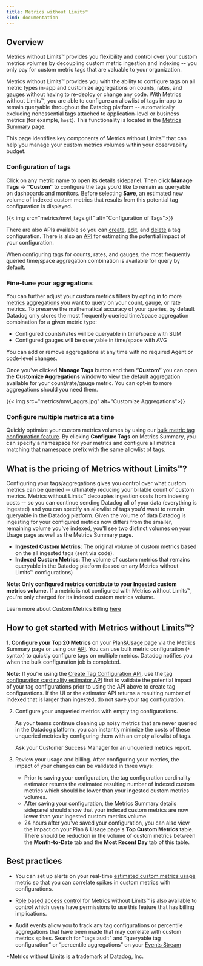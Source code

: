 ```yaml
---
title: Metrics without Limits™
kind: documentation
---
```


## Overview

Metrics without Limits™ provides you flexibility and control over your custom metrics volumes by decoupling custom metric ingestion and indexing  -- you only pay for custom metric tags that are valuable to your organization.

Metrics without Limits™ provides you with the ability to configure tags on all metric types in-app and customize aggregations on counts, rates, and gauges without having to re-deploy or change any code. With Metrics without Limits™, you are able to configure an allowlist of tags in-app to remain queryable throughout the Datadog platform -- automatically excluding nonessential tags attached to application-level or business metrics (for example, `host`). This functionality is located in the [Metrics Summary][1] page.

This page identifies key components of Metrics without Limits™ that can help you manage your custom metrics volumes within your observability budget.

### Configuration of tags

Click on any metric name to open its details sidepanel. Then click **Manage Tags** -> **“Custom”** to configure the tags you’d like to remain as queryable on dashboards and monitors. Before selecting **Save**, an estimated new volume of indexed custom metrics that results from this potential tag configuration is displayed.

{{< img src="metrics/mwl_tags.gif" alt="Configuration of Tags">}}

There are also APIs available so you can [create][2], [edit][3], and [delete][4] a tag configuration. There is also an [API][5] for estimating the potential impact of your configuration.

When configuring tags for counts, rates, and gauges, the most frequently queried time/space aggregation combination is available for query by default.

### Fine-tune your aggregations

You can further adjust your custom metrics filters by opting in to more [metrics aggregations][6] you want to query on your count, gauge, or rate metrics. To preserve the mathematical accuracy of your queries, by default Datadog only stores the most frequently queried time/space aggregation combination for a given metric type: 

- Configured counts/rates will be queryable in time/space with SUM
- Configured gauges will be queryable in time/space with AVG

You can add or remove aggregations at any time with no required Agent or code-level changes. 

Once you've clicked **Manage Tags** button and then **“Custom”** you can open the **Customize Aggregations** window to view the default aggregation available for your count/rate/gauge metric. You can opt-in to more aggregations should you need them. 

{{< img src="metrics/mwl_aggrs.jpg" alt="Customize Aggregations">}}

### Configure multiple metrics at a time
Quickly optimize your custom metrics volumes by using our [bulk metric tag configuration feature][7]. By clicking **Configure Tags** on Metrics Summary, you can specify a namespace for your metrics and configure all metrics matching that namespace prefix with the same allowlist of tags.

## What is the pricing of Metrics without Limits™?

Configuring your tags/aggregations gives you control over what custom metrics can be queried -- ultimately reducing your billable count of custom metrics. Metrics without Limits™ decouples ingestion costs from indexing costs -- so you can continue sending Datadog all of your data (everything is ingested) and you can specify an allowlist of tags you'd want to remain queryable in the Datadog platform. Given the volume of data Datadog is ingesting for your configured metrics now differs from the smaller, remaining volume you’ve indexed, you'll see two distinct volumes on your Usage page as well as the Metrics Summary page. 

- **Ingested Custom Metrics**: The original volume of custom metrics based on the all ingested tags (sent via code).
- **Indexed Custom Metrics**: The volume of custom metrics that remains queryable in the Datadog platform (based on any Metrics without Limits™ configurations) 

**Note: Only configured metrics contribute to your Ingested custom metrics volume.** If a metric is not configured with Metrics without Limits™, you're only charged for its indexed custom metrics volume.

Learn more about Custom Metrics Billing [here][8]

## How to get started with Metrics without Limits™?

**1. Configure your Top 20 Metrics** on your [Plan&Usage page][9] via the Metrics Summary page or using our [API][2].
   You can use bulk metric configuration (`*` syntax) to quickly configure tags on multiple metrics. Datadog notifies you when the bulk configuration job is completed.

**Note:** If you’re using the [Create Tag Configuration API][2], use the [tag configuration cardinality estimator API][5] first to validate the potential impact of your tag configurations prior to using the API above to create tag configurations. If the UI or the estimator API returns a resulting number of indexed that is larger than ingested, do not save your tag configuration.

2. Configure your unqueried metrics with empty tag configurations.

   As your teams continue cleaning up noisy metrics that are never queried in the Datadog platform, you can instantly minimize the costs of these unqueried metrics by configuring them with an empty allowlist of tags. 

   Ask your Customer Success Manager for an unqueried metrics report.

3. Review your usage and billing. After configuring your metrics, the impact of your changes can be validated in three ways: 

   - Prior to saving your configuration, the tag configuration cardinality estimator returns the estimated resulting number of indexed custom metrics which should be lower than your ingested custom metrics volumes.
   - After saving your configuration, the Metrics Summary details sidepanel should show that your indexed custom metrics are now lower than your ingested custom metrics volume.
   - 24 hours after you've saved your configuration, you can also view the impact on your Plan & Usage page's **Top Custom Metrics** table. There should be reduction in the volume of custom metrics between the **Month-to-Date** tab and the **Most Recent Day** tab of this table.

## Best practices
- You can set up alerts on your real-time [estimated custom metrics usage][10] metric so that you can correlate spikes in custom metrics with configurations.

- [Role based access control][11] for Metrics without Limits™ is also available to control which users have permissions to use this feature that has billing implications.

- Audit events allow you to track any tag configurations or percentile aggregations that have been made that may correlate with custom metrics spikes. Search for "tags:audit" and “queryable tag configuration” or “percentile aggregations” on your [Events Stream][12]

\*Metrics without Limits is a trademark of Datadog, Inc.

[1]: https://app.datadoghq.com/metric/summary
[2]: /api/latest/metrics/#create-a-tag-configuration
[3]: /api/latest/metrics/#update-a-tag-configuration
[4]: /api/latest/metrics/#delete-a-tag-configuration
[5]: /metrics/guide/tag-configuration-cardinality-estimation-tool/
[6]: /metrics/#time-and-space-aggregation
[7]: /metrics/summary/#configuration-of-multiple-metrics
[8]: /account_management/billing/custom_metrics/?tab=countrategauge
[9]: https://app.datadoghq.com/billing/usage
[10]: /account_management/billing/usage_metrics/
[11]: /account_management/rbac/permissions/?tab=ui#metrics
[12]: https://app.datadoghq.com/event/stream


